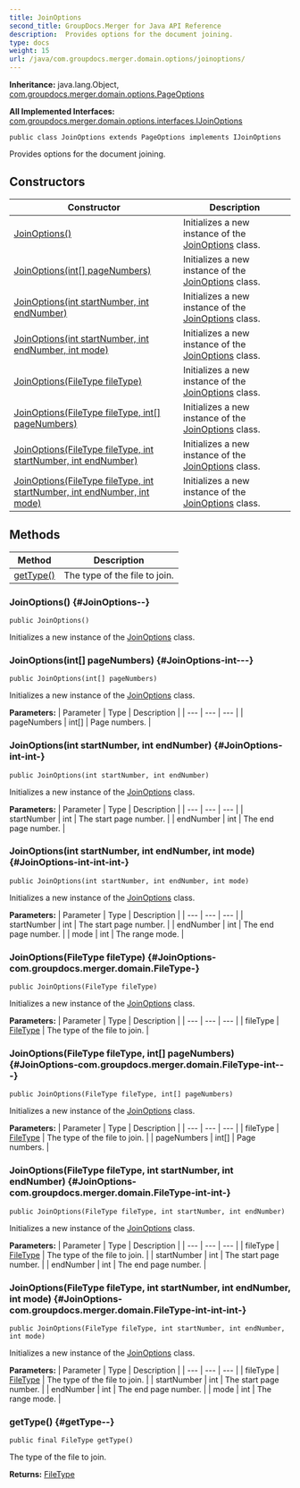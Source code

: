 ```yaml
---
title: JoinOptions
second_title: GroupDocs.Merger for Java API Reference
description:  Provides options for the document joining.
type: docs
weight: 15
url: /java/com.groupdocs.merger.domain.options/joinoptions/
---
```

**Inheritance:**
java.lang.Object, [com.groupdocs.merger.domain.options.PageOptions](../../com.groupdocs.merger.domain.options/pageoptions)

**All Implemented Interfaces:**
[com.groupdocs.merger.domain.options.interfaces.IJoinOptions](../../com.groupdocs.merger.domain.options.interfaces/ijoinoptions)
```
public class JoinOptions extends PageOptions implements IJoinOptions
```

Provides options for the document joining.
## Constructors

| Constructor | Description |
| --- | --- |
| [JoinOptions()](#JoinOptions--) | Initializes a new instance of the [JoinOptions](../../com.groupdocs.merger.domain.options/joinoptions) class. |
| [JoinOptions(int[] pageNumbers)](#JoinOptions-int---) | Initializes a new instance of the [JoinOptions](../../com.groupdocs.merger.domain.options/joinoptions) class. |
| [JoinOptions(int startNumber, int endNumber)](#JoinOptions-int-int-) | Initializes a new instance of the [JoinOptions](../../com.groupdocs.merger.domain.options/joinoptions) class. |
| [JoinOptions(int startNumber, int endNumber, int mode)](#JoinOptions-int-int-int-) | Initializes a new instance of the [JoinOptions](../../com.groupdocs.merger.domain.options/joinoptions) class. |
| [JoinOptions(FileType fileType)](#JoinOptions-com.groupdocs.merger.domain.FileType-) | Initializes a new instance of the [JoinOptions](../../com.groupdocs.merger.domain.options/joinoptions) class. |
| [JoinOptions(FileType fileType, int[] pageNumbers)](#JoinOptions-com.groupdocs.merger.domain.FileType-int---) | Initializes a new instance of the [JoinOptions](../../com.groupdocs.merger.domain.options/joinoptions) class. |
| [JoinOptions(FileType fileType, int startNumber, int endNumber)](#JoinOptions-com.groupdocs.merger.domain.FileType-int-int-) | Initializes a new instance of the [JoinOptions](../../com.groupdocs.merger.domain.options/joinoptions) class. |
| [JoinOptions(FileType fileType, int startNumber, int endNumber, int mode)](#JoinOptions-com.groupdocs.merger.domain.FileType-int-int-int-) | Initializes a new instance of the [JoinOptions](../../com.groupdocs.merger.domain.options/joinoptions) class. |
## Methods

| Method | Description |
| --- | --- |
| [getType()](#getType--) | The type of the file to join. |
### JoinOptions() {#JoinOptions--}
```
public JoinOptions()
```


Initializes a new instance of the [JoinOptions](../../com.groupdocs.merger.domain.options/joinoptions) class.

### JoinOptions(int[] pageNumbers) {#JoinOptions-int---}
```
public JoinOptions(int[] pageNumbers)
```


Initializes a new instance of the [JoinOptions](../../com.groupdocs.merger.domain.options/joinoptions) class.

**Parameters:**
| Parameter | Type | Description |
| --- | --- | --- |
| pageNumbers | int[] | Page numbers. |

### JoinOptions(int startNumber, int endNumber) {#JoinOptions-int-int-}
```
public JoinOptions(int startNumber, int endNumber)
```


Initializes a new instance of the [JoinOptions](../../com.groupdocs.merger.domain.options/joinoptions) class.

**Parameters:**
| Parameter | Type | Description |
| --- | --- | --- |
| startNumber | int | The start page number. |
| endNumber | int | The end page number. |

### JoinOptions(int startNumber, int endNumber, int mode) {#JoinOptions-int-int-int-}
```
public JoinOptions(int startNumber, int endNumber, int mode)
```


Initializes a new instance of the [JoinOptions](../../com.groupdocs.merger.domain.options/joinoptions) class.

**Parameters:**
| Parameter | Type | Description |
| --- | --- | --- |
| startNumber | int | The start page number. |
| endNumber | int | The end page number. |
| mode | int | The range mode. |

### JoinOptions(FileType fileType) {#JoinOptions-com.groupdocs.merger.domain.FileType-}
```
public JoinOptions(FileType fileType)
```


Initializes a new instance of the [JoinOptions](../../com.groupdocs.merger.domain.options/joinoptions) class.

**Parameters:**
| Parameter | Type | Description |
| --- | --- | --- |
| fileType | [FileType](../../com.groupdocs.merger.domain/filetype) | The type of the file to join. |

### JoinOptions(FileType fileType, int[] pageNumbers) {#JoinOptions-com.groupdocs.merger.domain.FileType-int---}
```
public JoinOptions(FileType fileType, int[] pageNumbers)
```


Initializes a new instance of the [JoinOptions](../../com.groupdocs.merger.domain.options/joinoptions) class.

**Parameters:**
| Parameter | Type | Description |
| --- | --- | --- |
| fileType | [FileType](../../com.groupdocs.merger.domain/filetype) | The type of the file to join. |
| pageNumbers | int[] | Page numbers. |

### JoinOptions(FileType fileType, int startNumber, int endNumber) {#JoinOptions-com.groupdocs.merger.domain.FileType-int-int-}
```
public JoinOptions(FileType fileType, int startNumber, int endNumber)
```


Initializes a new instance of the [JoinOptions](../../com.groupdocs.merger.domain.options/joinoptions) class.

**Parameters:**
| Parameter | Type | Description |
| --- | --- | --- |
| fileType | [FileType](../../com.groupdocs.merger.domain/filetype) | The type of the file to join. |
| startNumber | int | The start page number. |
| endNumber | int | The end page number. |

### JoinOptions(FileType fileType, int startNumber, int endNumber, int mode) {#JoinOptions-com.groupdocs.merger.domain.FileType-int-int-int-}
```
public JoinOptions(FileType fileType, int startNumber, int endNumber, int mode)
```


Initializes a new instance of the [JoinOptions](../../com.groupdocs.merger.domain.options/joinoptions) class.

**Parameters:**
| Parameter | Type | Description |
| --- | --- | --- |
| fileType | [FileType](../../com.groupdocs.merger.domain/filetype) | The type of the file to join. |
| startNumber | int | The start page number. |
| endNumber | int | The end page number. |
| mode | int | The range mode. |

### getType() {#getType--}
```
public final FileType getType()
```


The type of the file to join.

**Returns:**
[FileType](../../com.groupdocs.merger.domain/filetype)

